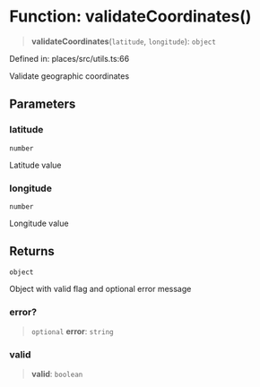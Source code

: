 # Function: validateCoordinates()

> **validateCoordinates**(`latitude`, `longitude`): `object`

Defined in: places/src/utils.ts:66

Validate geographic coordinates

## Parameters

### latitude

`number`

Latitude value

### longitude

`number`

Longitude value

## Returns

`object`

Object with valid flag and optional error message

### error?

> `optional` **error**: `string`

### valid

> **valid**: `boolean`
